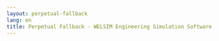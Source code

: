 ```yaml
---
layout: perpetual-fallback
lang: en
title: Perpetual Fallback - WELSIM Engineering Simulation Software
---
```

